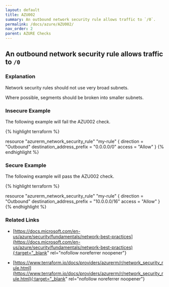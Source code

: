 ```yaml
---
layout: default
title: AZU002
summary: An outbound network security rule allows traffic to `/0`.
permalink: /docs/azure/AZU002/
nav_order: 2
parent: AZURE Checks
---
```


## An outbound network security rule allows traffic to `/0`

### Explanation


Network security rules should not use very broad subnets.

Where possible, segments should be broken into smaller subnets.



### Insecure Example

The following example will fail the AZU002 check.

{% highlight terraform %}

resource "azurerm_network_security_rule" "my-rule" {
	direction = "Outbound"
	destination_address_prefix = "0.0.0.0/0"
	access = "Allow"
}
{% endhighlight %}



### Secure Example

The following example will pass the AZU002 check.

{% highlight terraform %}

resource "azurerm_network_security_rule" "my-rule" {
	direction = "Outbound"
	destination_address_prefix = "10.0.0.0/16"
	access = "Allow"
}
{% endhighlight %}


### Related Links


- [https://docs.microsoft.com/en-us/azure/security/fundamentals/network-best-practices](https://docs.microsoft.com/en-us/azure/security/fundamentals/network-best-practices){:target="_blank" rel="nofollow noreferrer noopener"}

- [https://www.terraform.io/docs/providers/azurerm/r/network_security_rule.html](https://www.terraform.io/docs/providers/azurerm/r/network_security_rule.html){:target="_blank" rel="nofollow noreferrer noopener"}

